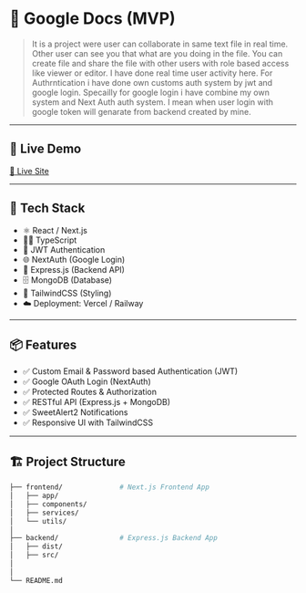# 📄 Google Docs (MVP)


> It is a project were user can collaborate in same text file in real time. Other user can see you that what are you doing in the file. You can create file and share the file with other users with role based access like viewer or editor. I have done real time user activity here. For Authrntication i have done own customs auth system by jwt and google login. Specailly for google login i have combine my own system and Next Auth auth system. I mean when user login with google token will genarate from backend created by mine.  

---

## 🚀 Live Demo

[🔗 Live Site](https://job-task-client-two.vercel.app/)

---

## 📂 Tech Stack

- ⚛️ React / Next.js
- 🧑‍💻 TypeScript
- 🔐 JWT Authentication
- 🌐 NextAuth (Google Login)
- 🎯 Express.js (Backend API)
- 🗄️ MongoDB (Database)
- 💅 TailwindCSS (Styling)
- ☁️ Deployment: Vercel / Railway

---

## 📦 Features

- ✅ Custom Email & Password based Authentication (JWT)
- ✅ Google OAuth Login (NextAuth)
- ✅ Protected Routes & Authorization
- ✅ RESTful API (Express.js + MongoDB)
- ✅ SweetAlert2 Notifications
- ✅ Responsive UI with TailwindCSS

---

## 🏗️ Project Structure

```bash
├── frontend/              # Next.js Frontend App
│   ├── app/
│   ├── components/
│   ├── services/
│   └── utils/
│
├── backend/               # Express.js Backend App
│   ├── dist/
│   ├── src/
│ 
│
└── README.md
